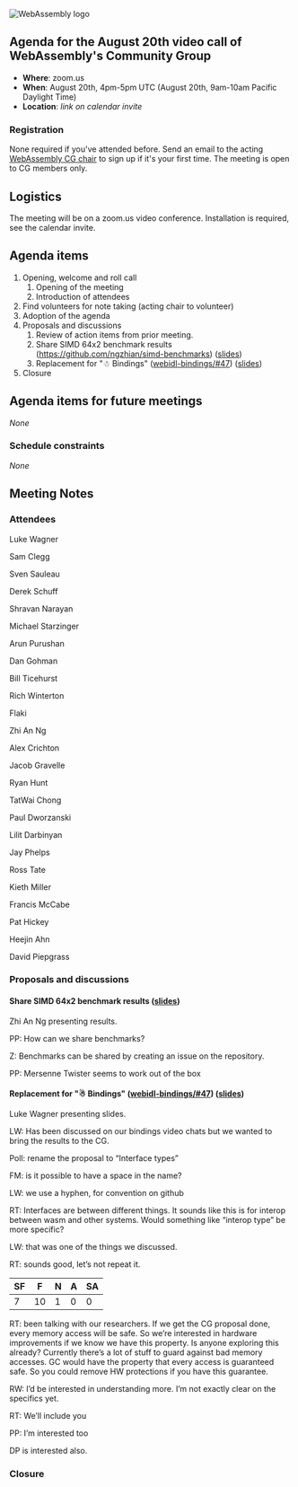 
![WebAssembly logo](/images/WebAssembly.png)

## Agenda for the August 20th video call of WebAssembly's Community Group

- **Where**: zoom.us
- **When**: August 20th, 4pm-5pm UTC (August 20th, 9am-10am Pacific Daylight Time)
- **Location**: *link on calendar invite*

### Registration

None required if you've attended before. Send an email to the acting [WebAssembly CG chair](mailto:webassembly-cg-chair@chromium.org)
to sign up if it's your first time. The meeting is open to CG members only.

## Logistics

The meeting will be on a zoom.us video conference.
Installation is required, see the calendar invite.

## Agenda items

1. Opening, welcome and roll call
    1. Opening of the meeting
    1. Introduction of attendees
1. Find volunteers for note taking (acting chair to volunteer)
1. Adoption of the agenda
1. Proposals and discussions
    1. Review of action items from prior meeting.
    2. Share SIMD 64x2 benchmark results (https://github.com/ngzhian/simd-benchmarks) ([slides](https://docs.google.com/presentation/d/1WNtU2VZuKSAx-RHwsFlZH-rrWiuf4BiAp4GK8CiolkA))
    3. Replacement for "☃ Bindings" ([webidl-bindings/#47](https://github.com/WebAssembly/webidl-bindings/issues/47))
       ([slides](https://docs.google.com/presentation/d/1l93PWXlFZOUP6DZouknNM41sVyfPfFYXhqebqiNLdtw))
1. Closure

## Agenda items for future meetings

*None*

### Schedule constraints

*None*

## Meeting Notes

### Attendees
Luke Wagner

Sam Clegg

Sven Sauleau

Derek Schuff

Shravan Narayan

Michael Starzinger

Arun Purushan

Dan Gohman

Bill Ticehurst

Rich Winterton

Flaki

Zhi An Ng

Alex Crichton

Jacob Gravelle

Ryan Hunt

TatWai Chong

Paul Dworzanski

Lilit Darbinyan

Jay Phelps

Ross Tate

Kieth Miller

Francis McCabe

Pat Hickey

Heejin Ahn

David Piepgrass

### Proposals and discussions

#### Share SIMD 64x2 benchmark results ([slides](https://docs.google.com/presentation/d/1WNtU2VZuKSAx-RHwsFlZH-rrWiuf4BiAp4GK8CiolkA))

Zhi An Ng presenting results. 

PP: How can we share benchmarks?

Z: Benchmarks can be shared by creating an issue on the repository. 

PP: Mersenne Twister seems to work out of the box

#### Replacement for "☃ Bindings" ([webidl-bindings/#47](https://github.com/WebAssembly/webidl-bindings/issues/47)) ([slides](https://docs.google.com/presentation/d/1l93PWXlFZOUP6DZouknNM41sVyfPfFYXhqebqiNLdtw))

Luke Wagner presenting slides.

LW: Has been discussed on our bindings video chats but we wanted to bring the results to the CG.

Poll: rename the proposal to “Interface types”

FM: is it possible to have a space in the name?

LW: we use a hyphen, for convention on github

RT: Interfaces are between different things. It sounds like this is for interop between wasm and other systems. Would something like “interop type” be more specific?

LW: that was one of the things we discussed.

RT: sounds good, let’s not repeat it.

| SF | F | N | A | SA |
| - | - | - | - | - |
| 7 | 10 | 1 | 0 | 0 |

RT: been talking with our researchers. If we get the CG proposal done, every memory access will be safe. So we’re interested in hardware improvements if we know we have this property. Is anyone exploring this already?
Currently there’s a lot of stuff to guard against bad memory accesses. GC would have the property that every access is guaranteed safe. So you could remove HW protections if you have this guarantee.

RW: I’d be interested in understanding more. I’m not exactly clear on the specifics yet.

RT: We’ll include you

PP: I’m interested too

DP is interested also.

### Closure
